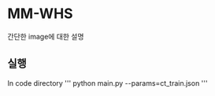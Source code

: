 # MM-WHS

간단한 image에 대한 설명 


## 실행

In code directory 
'''
python main.py --params=ct_train.json
'''
